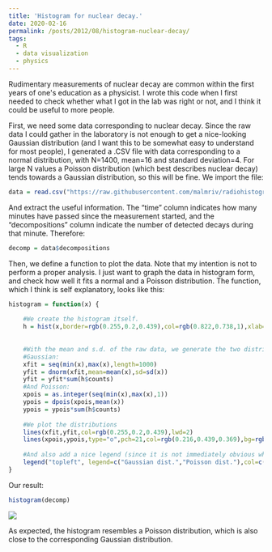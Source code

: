 ```yaml
---
title: 'Histogram for nuclear decay.'
date: 2020-02-16
permalink: /posts/2012/08/histogram-nuclear-decay/
tags:
  - R
  - data visualization
  - physics
---
```


Rudimentary measurements of nuclear decay are common within the first years of one's education as a physicist. I wrote this code when I first needed to check whether what I got in the lab was right or not, and I think it could be useful to more people. 

First, we need some data corresponding to nuclear decay. Since the raw data I
could gather in the laboratory is not enough to get a nice-looking
Gaussian distribution (and I want this to be somewhat easy to understand
for most people), I generated a .CSV file with data corresponding to a
normal distribution, with N=1400, mean=16 and standard deviation=4. For
large N values a Poisson distribution (which best describes nuclear decay) tends towards a Gaussian
distribution, so this will be fine. We import the
file:

``` r
data = read.csv("https://raw.githubusercontent.com/malmriv/radiohistogram/master/normdist.csv")
```

And extract the useful information. The “time” column indicates how many
minutes have passed since the measurement started, and the
“decompositions” column indicate the number of detected decays during
that minute. Therefore:

``` r
decomp = data$decompositions
```

Then, we define a function to plot the data. Note that my intention is
not to perform a proper analysis. I just want to graph the data in
histogram form, and check how well it fits a normal and a Poisson
distribution. The function, which I think is self explanatory, looks
like this:

``` r
histogram = function(x) {
    
    #We create the histogram itself.
    h = hist(x,border=rgb(0.255,0.2,0.439),col=rgb(0.822,0.738,1),xlab="Decompositions per unit time (adim.)",ylab="Absolute frequency.",main="Histogram (raw data), Gaussian and Poisson distributions.",breaks=as.integer(seq(min(x),max(x),1)))
    
    
    #With the mean and s.d. of the raw data, we generate the two distributions
    #Gaussian:
    xfit = seq(min(x),max(x),length=1000)
    yfit = dnorm(xfit,mean=mean(x),sd=sd(x))
    yfit = yfit*sum(h$counts)
    #And Poisson:
    xpois = as.integer(seq(min(x),max(x),1))
    ypois = dpois(xpois,mean(x))
    ypois = ypois*sum(h$counts)
    
    #We plot the distributions
    lines(xfit,yfit,col=rgb(0.255,0.2,0.439),lwd=2)
    lines(xpois,ypois,type="o",pch=21,col=rgb(0.216,0.439,0.369),bg=rgb(0.612,0.737,0.698))
    
    #And also add a nice legend (since it is not immediately obvious which line corresponds to what):
    legend("topleft", legend=c("Gaussian dist.","Poisson dist."),col=c(rgb(0.255,0.2,0.439),rgb(0.216,0.439,0.369)),lty=1,bg="transparent",box.lty = 0)
}
```

Our result:

``` r
histogram(decomp)
```

![](https://github.com/malmriv/malmriv.github.io/blob/master/_posts/histogram_files/figure-gfm/unnamed-chunk-4-1.png?raw=true)<!-- -->

As expected, the histogram resembles a Poisson distribution, which is
also close to the corresponding Gaussian distribution.
